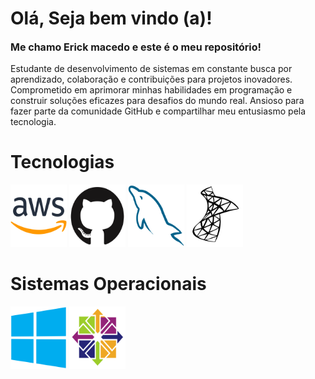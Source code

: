 

<h1>Olá, Seja bem vindo (a)!</h1>

<p style="font-size: 16px;"><strong>Me chamo Erick macedo e este é o meu repositório!</strong></p>
<p>Estudante de desenvolvimento de sistemas em constante busca por aprendizado, colaboração e contribuições para projetos inovadores. Comprometido em aprimorar minhas habilidades em programação e construir soluções eficazes para desafios do mundo real. Ansioso para fazer parte da comunidade GitHub e compartilhar meu entusiasmo pela tecnologia.</p>


<h1>Tecnologias</h1>
<div>
    <img title="AWS" height="100" width="90"  alt="aws" src="https://raw.githubusercontent.com/devicons/devicon/55609aa5bd817ff167afce0d965585c92040787a/icons/amazonwebservices/amazonwebservices-original-wordmark.svg">
    <img title="GitHub" height="100" width="90" alt="github" src="https://raw.githubusercontent.com/devicons/devicon/55609aa5bd817ff167afce0d965585c92040787a/icons/github/github-original.svg" >
    <img title="MySQL" alt="mysql" height="100" width="90" src="https://raw.githubusercontent.com/devicons/devicon/master/icons/mysql/mysql-original.svg">
  <img title="SQL Server" alt="sql server" height="100" width="90" src="https://raw.githubusercontent.com/devicons/devicon/master/icons/microsoftsqlserver/microsoftsqlserver-plain.svg"
</div>

<div>
<h1>Sistemas Operacionais</h1>
<img title="Windows" align="center" alt="windows" height="100" width="90" src="https://raw.githubusercontent.com/devicons/devicon/master/icons/windows8/windows8-original.svg">
<img title="CentOS" align="center" alt="centos" height="100" width="90" src="https://raw.githubusercontent.com/devicons/devicon/master/icons/centos/centos-original.svg">
</div>

<!--
**erickmacedo/erickmacedo** is a ✨ _special_ ✨ repository because its `README.md` (this file) appears on your GitHub profile.

Here are some ideas to get you started:

- 🔭 I’m currently working on ...
- 🌱 I’m currently learning ...
- 👯 I’m looking to collaborate on ...
- 🤔 I’m looking for help with ...
- 💬 Ask me about ...
- 📫 How to reach me: ...
- 😄 Pronouns: ...
- ⚡ Fun fact: ...
-->

